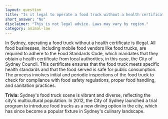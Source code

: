 ```yaml
---
layout: question
title: "Is it legal to operate a food truck without a health certificate in Sydney's CBD?"
short_answer: "No"
disclaimer: "This is not legal advice. Laws may vary by region."
category: animal-law
---
```

In Sydney, operating a food truck without a health certificate is illegal. All food businesses, including mobile food vendors like food trucks, are required to adhere to the Food Standards Code, which mandates that they obtain a health certificate from local authorities, in this case, the City of Sydney Council. This certificate ensures that the food truck meets specific health standards and that the food served is safe for public consumption. The process involves initial and periodic inspections of the food truck to check for compliance with food safety regulations, proper food handling, and sanitation practices.

**Trivia:** Sydney's food truck scene is vibrant and diverse, reflecting the city's multicultural population. In 2012, the City of Sydney launched a trial program to introduce food trucks as a new dining option in the city, which has since become a popular fixture in Sydney's culinary landscape.
